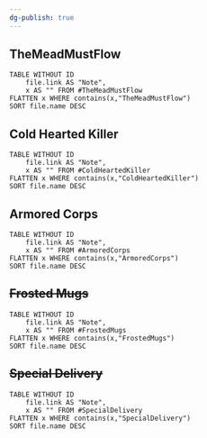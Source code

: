 ```yaml
---
dg-publish: true
---
```


## TheMeadMustFlow
```dataview
TABLE WITHOUT ID
	file.link AS "Note", 
	x AS "" FROM #TheMeadMustFlow 
FLATTEN x WHERE contains(x,"TheMeadMustFlow") 
SORT file.name DESC
```

## Cold Hearted Killer
```dataview
TABLE WITHOUT ID
	file.link AS "Note", 
	x AS "" FROM #ColdHeartedKiller 
FLATTEN x WHERE contains(x,"ColdHeartedKiller") 
SORT file.name DESC
```

## Armored Corps
```dataview
TABLE WITHOUT ID
	file.link AS "Note", 
	x AS "" FROM #ArmoredCorps 
FLATTEN x WHERE contains(x,"ArmoredCorps") 
SORT file.name DESC
```



## ~~Frosted Mugs~~
```dataview
TABLE WITHOUT ID
	file.link AS "Note", 
	x AS "" FROM #FrostedMugs 
FLATTEN x WHERE contains(x,"FrostedMugs") 
SORT file.name DESC
```

## ~~Special Delivery~~
```dataview
TABLE WITHOUT ID
	file.link AS "Note", 
	x AS "" FROM #SpecialDelivery
FLATTEN x WHERE contains(x,"SpecialDelivery") 
SORT file.name DESC
```
